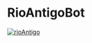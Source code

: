 # RioAntigoBot
[
![rioAntigo](https://user-images.githubusercontent.com/104776434/193493175-b3b2970a-225b-4fe8-9c13-937002b60af2.png)
](url)

